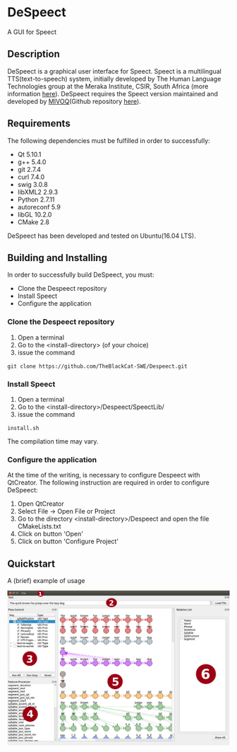 # DeSpeect

A GUI for Speect

## Description

DeSpeect is a graphical user interface for Speect.
Speect is a multilingual TTS(text-to-speech) system, initially developed by 
The Human Language Technologies group at the Meraka Institute, CSIR, South Africa (more information [here](http://speect.sourceforge.net/index.html)).
DeSpeect requires the Speect version maintained and developed by [MIVOQ](https://www.mivoq.it/)(Github repository [here](https://github.com/mivoq/speect)).

## Requirements 

The following dependencies must be fulfilled in order to successfully:

- Qt 5.10.1  
- g++ 5.4.0   
- git 2.7.4
- curl 7.4.0   
- swig 3.0.8  
- libXML2 2.9.3  
- Python 2.7.11
- autoreconf  5.9
- libGL 10.2.0
- CMake 2.8 

DeSpeect has been developed and tested on Ubuntu(16.04 LTS).

## Building and Installing


In order to successfully build DeSpeect, you must:

- Clone the Despeect repository
- Install Speect
- Configure the application

### Clone the Despeect repository

1. Open a terminal
2. Go to the \<install-directory\> (of your choice)
3. issue the command
``` 
git clone https://github.com/TheBlackCat-SWE/Despeect.git 
```

### Install Speect

1. Open a terminal
2. Go to the \<install-directory\>/Despeect/SpeectLib/
3. issue the command
```
install.sh
```
The compilation time may vary.

### Configure the application

At the time of the writing, is necessary to configure Despeect with QtCreator.
The following instruction are required in order to configure DeSpeect:

1. Open QtCreator
2. Select File -> Open File or Project
3. Go to the directory \<install-directory\>/Despeect and open the file CMakeLists.txt
4. Click on button 'Open'
5. Click on button 'Configure Project'


## Quickstart

A (brief) example of usage

<img src="https://github.com/TheBlackCat-SWE/Despeect/blob/master/readme_images/despeect.png" alt="Despeect main window">
